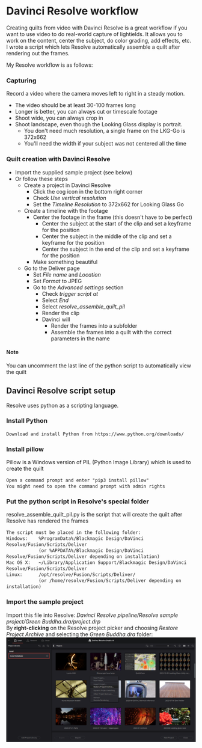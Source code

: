 ﻿# Davinci Resolve workflow
Creating quilts from video with Davinci Resolve is a great workflow if you want to use video to do real-world capture of lightields.
It allows you to work on the content, center the subject, do color grading, add effects, etc.  
I wrote a script which lets Resolve automatically assemble a quilt after rendering out the frames.

My Resolve workflow is as follows:

### Capturing
Record a video where the camera moves left to right in a steady motion. 
- The video should be at least 30-100 frames long 
- Longer is better, you can always cut or timescale footage
- Shoot wide, you can always crop in
- Shoot landscape, even though the Looking Glass display is portrait. 
  - You don't need much resolution, a single frame on the LKG-Go is 372x662
  - You'll need the width if your subject was not centered all the time

### Quilt creation with Davinci Resolve
- Import the supplied sample project (see below)
- Or follow these steps  
  - Create a project in Davinci Resolve
    - Click the cog icon in the bottom right corner
    - Check _Use vertical resolution_
    - Set the _Timeline Resolution_ to 372x662 for Looking Glass Go
  - Create a timeline with the footage
    - Center the footage in the frame (this doesn't have to be perfect)
      - Center the subject at the start of the clip and set a keyframe for the position
      - Center the subject in the middle of the clip and set a keyframe for the position
      - Center the subject in the end of the clip and set a keyframe for the position
    - Make something beautiful
  - Go to the Deliver page
    - Set _File name_ and _Location_
    - Set _Format_ to JPEG
    - Go to the _Advanced settings_ section
      - Check _trigger script at_
      - Select _End_
      - Select _resolve_assemble_quilt_pil_
      - Render the clip
      - Davinci will 
        - Render the frames into a subfolder
        - Assemble the frames into a quilt with the correct parameters in the name

#### Note
You can uncomment the last line of the python script to automatically view the quilt 

## Davinci Resolve script setup
Resolve uses python as a scripting language.
### Install Python
    Download and install Python from https://www.python.org/downloads/
### Install pillow
Pillow is a Windows version of PIL (Python Image Library) which is used to create the quilt

    Open a command prompt and enter "pip3 install pillow"
    You might need to open the command prompt with admin rights
### Put the python script in Resolve's special folder
resolve_assemble_quilt_pil.py is the script that will create the quilt after Resolve has rendered the frames 

    The script must be placed in the following folder:
    Windows:    %ProgramData%/Blackmagic Design/DaVinci Resolve/Fusion/Scripts/Deliver
                (or %APPDATA%/Blackmagic Design/DaVinci Resolve/Fusion/Scripts/Deliver depending on installation)
    Mac OS X:   ~/Library/Application Support/Blackmagic Design/DaVinci Resolve/Fusion/Scripts/Deliver
    Linux:      /opt/resolve/Fusion/Scripts/Deliver/
                (or /home/resolve/Fusion/Scripts/Deliver depending on installation)

### Import the sample project

Import this file into Resolve: 
_Davinci Resolve pipeline/Resolve sample project/Green Buddha.dra/project.drp_  
By **right-clicking** on the Resolve project picker and choosing _Restore Project Archive_ and selecting the _Green Buddha.dra_ folder:  
<img alt="Resolve import.png" src="Resolve_restore_project_archive.png" width="800"/>

